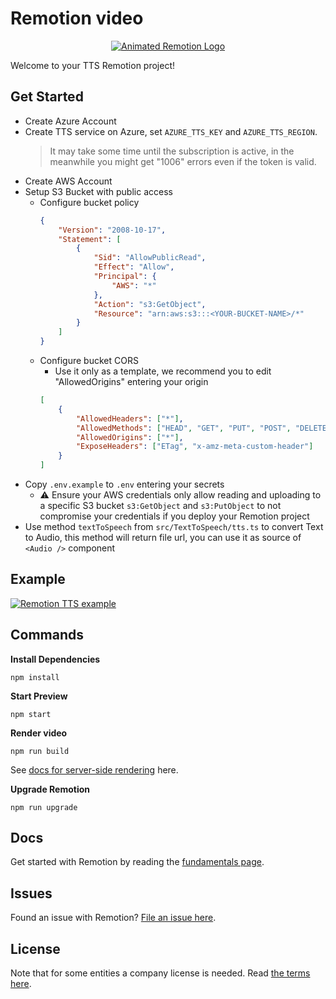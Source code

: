 # Remotion video

<p align="center">
  <a href="https://github.com/remotion-dev/logo">
    <picture>
      <source media="(prefers-color-scheme: dark)" srcset="https://github.com/remotion-dev/logo/raw/main/animated-logo-banner-dark.gif">
      <img alt="Animated Remotion Logo" src="https://github.com/remotion-dev/logo/raw/main/animated-logo-banner-light.gif">
    </picture>
  </a>
</p>

Welcome to your TTS Remotion project!

## Get Started

- Create Azure Account
- Create TTS service on Azure, set `AZURE_TTS_KEY` and `AZURE_TTS_REGION`.
  > It may take some time until the subscription is active, in the meanwhile you might get "1006" errors even if the token is valid.
- Create AWS Account
- Setup S3 Bucket with public access
  - Configure bucket policy
    ```json
    {
    	"Version": "2008-10-17",
    	"Statement": [
    		{
    			"Sid": "AllowPublicRead",
    			"Effect": "Allow",
    			"Principal": {
    				"AWS": "*"
    			},
    			"Action": "s3:GetObject",
    			"Resource": "arn:aws:s3:::<YOUR-BUCKET-NAME>/*"
    		}
    	]
    }
    ```
  - Configure bucket CORS
    - Use it only as a template, we recommend you to edit "AllowedOrigins" entering your origin
    ```json
    [
    	{
    		"AllowedHeaders": ["*"],
    		"AllowedMethods": ["HEAD", "GET", "PUT", "POST", "DELETE"],
    		"AllowedOrigins": ["*"],
    		"ExposeHeaders": ["ETag", "x-amz-meta-custom-header"]
    	}
    ]
    ```
- Copy `.env.example` to `.env` entering your secrets
  - ⚠️ Ensure your AWS credentials only allow reading and uploading to a specific S3 bucket `s3:GetObject` and `s3:PutObject` to not compromise your credentials if you deploy your Remotion project
- Use method `textToSpeech` from `src/TextToSpeech/tts.ts` to convert Text to Audio, this method will return file url, you can use it as source of `<Audio />` component

## Example

[![Remotion TTS example](http://img.youtube.com/vi/gbIno38xdhQ/0.jpg)](http://www.youtube.com/watch?v=gbIno38xdhQ 'Remotion TTS example')

## Commands

**Install Dependencies**

```console
npm install
```

**Start Preview**

```console
npm start
```

**Render video**

```console
npm run build
```

See [docs for server-side rendering](https://www.remotion.dev/docs/ssr) here.

**Upgrade Remotion**

```console
npm run upgrade
```

## Docs

Get started with Remotion by reading the [fundamentals page](https://www.remotion.dev/docs/the-fundamentals).

## Issues

Found an issue with Remotion? [File an issue here](https://github.com/JonnyBurger/remotion/issues/new).

## License

Note that for some entities a company license is needed. Read [the terms here](https://github.com/JonnyBurger/remotion/blob/main/LICENSE.md).
